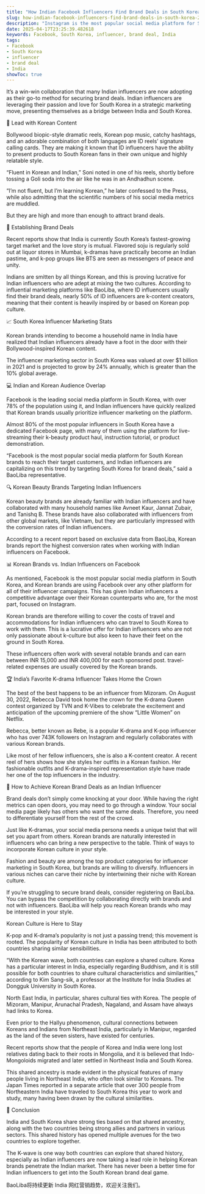 ```yaml
---
title: "How Indian Facebook Influencers Find Brand Deals in South Korea"
slug: how-indian-facebook-influencers-find-brand-deals-in-south-korea-2025-04-17
description: "Instagram is the most popular social media platform for South Korean brands to reach their target customers, and Indian influencers are capitalizing on this trend by targeting South Korea for brand deals."
date: 2025-04-17T23:25:39.482618
keywords: Facebook, South Korea, influencer, brand deal, India
tags:
- Facebook
- South Korea
- influencer
- brand deal
- India
showToc: true
---
```


It’s a win-win collaboration that many Indian influencers are now adopting as their go-to method for securing brand deals. Indian influencers are leveraging their passion and love for South Korea in a strategic marketing move, presenting themselves as a bridge between India and South Korea.

📸 Lead with Korean Content

Bollywood biopic-style dramatic reels, Korean pop music, catchy hashtags, and an adorable combination of both languages are ID reels’ signature calling cards. They are making it known that ID influencers have the ability to present products to South Korean fans in their own unique and highly relatable style.

“Fluent in Korean and Indian,” Soni noted in one of his reels, shortly before tossing a Goli soda into the air like he was in an Andhadhun scene.

“I’m not fluent, but I’m learning Korean,” he later confessed to the Press, while also admitting that the scientific numbers of his social media metrics are muddled.

But they are high and more than enough to attract brand deals.

💸 Establishing Brand Deals

Recent reports show that India is currently South Korea’s fastest-growing target market and the love story is mutual. Flavored soju is regularly sold out at liquor stores in Mumbai, k-dramas have practically become an Indian pastime, and k-pop groups like BTS are seen as messengers of peace and unity.

Indians are smitten by all things Korean, and this is proving lucrative for Indian influencers who are adept at mixing the two cultures. According to influential marketing platforms like BaoLiba, where ID influencers usually find their brand deals, nearly 50% of ID influencers are k-content creators, meaning that their content is heavily inspired by or based on Korean pop culture.

📈 South Korea Influencer Marketing Stats

Korean brands intending to become a household name in India have realized that Indian influencers already have a foot in the door with their Bollywood-inspired Korean content.

The influencer marketing sector in South Korea was valued at over $1 billion in 2021 and is projected to grow by 24% annually, which is greater than the 10% global average.

💻 Indian and Korean Audience Overlap

Facebook is the leading social media platform in South Korea, with over 78% of the population using it, and Indian influencers have quickly realized that Korean brands usually prioritize influencer marketing on the platform.

Almost 80% of the most popular influencers in South Korea have a dedicated Facebook page, with many of them using the platform for live-streaming their k-beauty product haul, instruction tutorial, or product demonstration.

“Facebook is the most popular social media platform for South Korean brands to reach their target customers, and Indian influencers are capitalizing on this trend by targeting South Korea for brand deals,” said a BaoLiba representative.

🔍 Korean Beauty Brands Targeting Indian Influencers

Korean beauty brands are already familiar with Indian influencers and have collaborated with many household names like Avneet Kaur, Jannat Zubair, and Tanishq B. These brands have also collaborated with influencers from other global markets, like Vietnam, but they are particularly impressed with the conversion rates of Indian influencers.

According to a recent report based on exclusive data from BaoLiba, Korean brands report the highest conversion rates when working with Indian influencers on Facebook.

📊 Korean Brands vs. Indian Influencers on Facebook

As mentioned, Facebook is the most popular social media platform in South Korea, and Korean brands are using Facebook over any other platform for all of their influencer campaigns. This has given Indian influencers a competitive advantage over their Korean counterparts who are, for the most part, focused on Instagram.

Korean brands are therefore willing to cover the costs of travel and accommodations for Indian influencers who can travel to South Korea to work with them. This is a lucrative offer for Indian influencers who are not only passionate about k-culture but also keen to have their feet on the ground in South Korea.

These influencers often work with several notable brands and can earn between INR 15,000 and INR 400,000 for each sponsored post. travel-related expenses are usually covered by the Korean brands.

🏆 India’s Favorite K-drama Influencer Takes Home the Crown

The best of the best happens to be an influencer from Mizoram. On August 30, 2022, Rebecca David took home the crown for the K-drama Queen contest organized by TVN and K-Vibes to celebrate the excitement and anticipation of the upcoming premiere of the show “Little Women” on Netflix.

Rebecca, better known as Rebe, is a popular K-drama and K-pop influencer who has over 743K followers on Instagram and regularly collaborates with various Korean brands.

Like most of her fellow influencers, she is also a K-content creator. A recent reel of hers shows how she styles her outfits in a Korean fashion. Her fashionable outfits and K-drama-inspired representation style have made her one of the top influencers in the industry.

📩 How to Achieve Korean Brand Deals as an Indian Influencer

Brand deals don’t simply come knocking at your door. While having the right metrics can open doors, you may need to go through a window. Your social media page likely has others who want the same deals. Therefore, you need to differentiate yourself from the rest of the crowd.

Just like K-dramas, your social media persona needs a unique twist that will set you apart from others. Korean brands are naturally interested in influencers who can bring a new perspective to the table. Think of ways to incorporate Korean culture in your style.

Fashion and beauty are among the top product categories for influencer marketing in South Korea, but brands are willing to diversify. Influencers in various niches can carve their niche by intertwining their niche with Korean culture.

If you’re struggling to secure brand deals, consider registering on BaoLiba. You can bypass the competition by collaborating directly with brands and not with influencers. BaoLiba will help you reach Korean brands who may be interested in your style.

Korean Culture is Here to Stay

K-pop and K-drama’s popularity is not just a passing trend; this movement is rooted. The popularity of Korean culture in India has been attributed to both countries sharing similar sensibilities.

“With the Korean wave, both countries can explore a shared culture. Korea has a particular interest in India, especially regarding Buddhism, and it is still possible for both countries to share cultural characteristics and similarities,” according to Kim Sang-sik, a professor at the Institute for India Studies at Dongguk University in South Korea.

North East India, in particular, shares cultural ties with Korea. The people of Mizoram, Manipur, Arunachal Pradesh, Nagaland, and Assam have always had links to Korea.

Even prior to the Hallyu phenomenon, cultural connections between Koreans and Indians from Northeast India, particularly in Manipur, regarded as the land of the seven sisters, have existed for centuries.

Recent reports show that the people of Korea and India were long lost relatives dating back to their roots in Mongolia, and it is believed that Indo-Mongoloids migrated and later settled in Northeast India and South Korea.

This shared ancestry is made evident in the physical features of many people living in Northeast India, who often look similar to Koreans. The Japan Times reported in a separate article that over 300 people from Northeastern India have traveled to South Korea this year to work and study, many having been drawn by the cultural similarities.

🤝 Conclusion

India and South Korea share strong ties based on that shared ancestry, along with the two countries being strong allies and partners in various sectors. This shared history has opened multiple avenues for the two countries to explore together.

The K-wave is one way both countries can explore that shared history, especially as Indian influencers are now taking a lead role in helping Korean brands penetrate the Indian market. There has never been a better time for Indian influencers to get into the South Korean brand deal game.

BaoLiba将持续更新 India 网红营销趋势，欢迎关注我们。